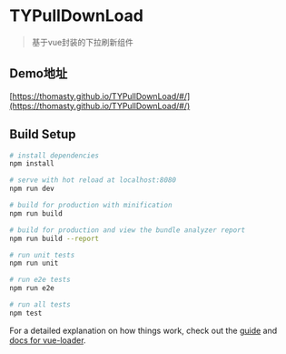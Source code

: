 # TYPullDownLoad

> 基于vue封装的下拉刷新组件

## Demo地址

[https://thomasty.github.io/TYPullDownLoad/#/](https://thomasty.github.io/TYPullDownLoad/#/)

## Build Setup

``` bash
# install dependencies
npm install

# serve with hot reload at localhost:8080
npm run dev

# build for production with minification
npm run build

# build for production and view the bundle analyzer report
npm run build --report

# run unit tests
npm run unit

# run e2e tests
npm run e2e

# run all tests
npm test
```

For a detailed explanation on how things work, check out the [guide](http://vuejs-templates.github.io/webpack/) and [docs for vue-loader](http://vuejs.github.io/vue-loader).
